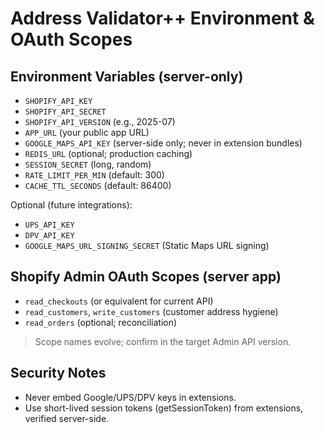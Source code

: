 # Address Validator++  Environment & OAuth Scopes

## Environment Variables (server-only)
- `SHOPIFY_API_KEY`
- `SHOPIFY_API_SECRET`
- `SHOPIFY_API_VERSION` (e.g., 2025-07)
- `APP_URL` (your public app URL)
- `GOOGLE_MAPS_API_KEY` (server-side only; never in extension bundles)
- `REDIS_URL` (optional; production caching)
- `SESSION_SECRET` (long, random)
- `RATE_LIMIT_PER_MIN` (default: 300)
- `CACHE_TTL_SECONDS` (default: 86400)

Optional (future integrations):
- `UPS_API_KEY`
- `DPV_API_KEY`
- `GOOGLE_MAPS_URL_SIGNING_SECRET` (Static Maps URL signing)

## Shopify Admin OAuth Scopes (server app)
- `read_checkouts` (or equivalent for current API)
- `read_customers`, `write_customers` (customer address hygiene)
- `read_orders` (optional; reconciliation)
> Scope names evolve; confirm in the target Admin API version.

## Security Notes
- Never embed Google/UPS/DPV keys in extensions.
- Use short-lived session tokens (getSessionToken) from extensions, verified server-side.


